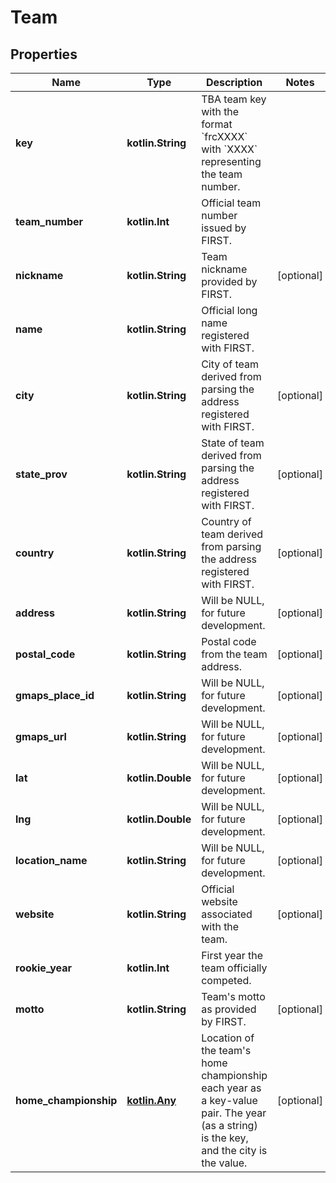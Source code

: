 
# Team

## Properties
Name | Type | Description | Notes
------------ | ------------- | ------------- | -------------
**key** | **kotlin.String** | TBA team key with the format &#x60;frcXXXX&#x60; with &#x60;XXXX&#x60; representing the team number. | 
**team_number** | **kotlin.Int** | Official team number issued by FIRST. | 
**nickname** | **kotlin.String** | Team nickname provided by FIRST. |  [optional]
**name** | **kotlin.String** | Official long name registered with FIRST. | 
**city** | **kotlin.String** | City of team derived from parsing the address registered with FIRST. |  [optional]
**state_prov** | **kotlin.String** | State of team derived from parsing the address registered with FIRST. |  [optional]
**country** | **kotlin.String** | Country of team derived from parsing the address registered with FIRST. |  [optional]
**address** | **kotlin.String** | Will be NULL, for future development. |  [optional]
**postal_code** | **kotlin.String** | Postal code from the team address. |  [optional]
**gmaps_place_id** | **kotlin.String** | Will be NULL, for future development. |  [optional]
**gmaps_url** | **kotlin.String** | Will be NULL, for future development. |  [optional]
**lat** | **kotlin.Double** | Will be NULL, for future development. |  [optional]
**lng** | **kotlin.Double** | Will be NULL, for future development. |  [optional]
**location_name** | **kotlin.String** | Will be NULL, for future development. |  [optional]
**website** | **kotlin.String** | Official website associated with the team. |  [optional]
**rookie_year** | **kotlin.Int** | First year the team officially competed. | 
**motto** | **kotlin.String** | Team&#39;s motto as provided by FIRST. |  [optional]
**home_championship** | [**kotlin.Any**](kotlin.Any.md) | Location of the team&#39;s home championship each year as a key-value pair. The year (as a string) is the key, and the city is the value. |  [optional]



